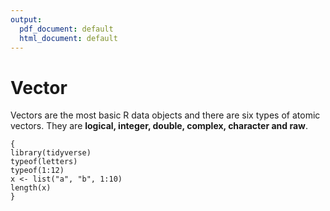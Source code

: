 ```yaml
---
output:
  pdf_document: default
  html_document: default
---
```



# Vector
Vectors are the most basic R data objects and there are six types of atomic vectors. They are **logical, integer, double, complex, character and raw**.
```
{
library(tidyverse)
typeof(letters)
typeof(1:12)
x <- list("a", "b", 1:10)
length(x)
}
```
